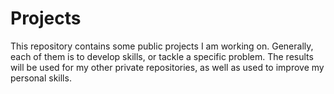 # Projects
This repository contains some public projects I am working on. Generally, each of them is to develop skills, or tackle a specific problem. The results will be used for my other private repositories, as well as used to improve my personal skills.
